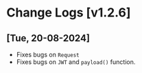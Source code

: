 # Change Logs [v1.2.6]

## [Tue, 20-08-2024]

-  Fixes bugs on `Request`
-  Fixes bugs on `JWT` and `payload()` function.
